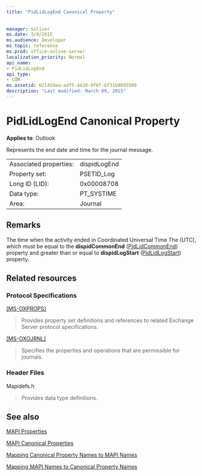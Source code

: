 ```yaml
---
title: "PidLidLogEnd Canonical Property"
 
 
manager: soliver
ms.date: 3/9/2015
ms.audience: Developer
ms.topic: reference
ms.prod: office-online-server
localization_priority: Normal
api_name:
- PidLidLogEnd
api_type:
- COM
ms.assetid: 621459ea-adf5-4420-9f0f-6f31b9b95508
description: "Last modified: March 09, 2015"
---
```


# PidLidLogEnd Canonical Property

  
  
**Applies to**: Outlook 
  
Represents the end date and time for the journal message.
  
|||
|:-----|:-----|
|Associated properties:  <br/> |dispidLogEnd  <br/> |
|Property set:  <br/> |PSETID_Log  <br/> |
|Long ID (LID):  <br/> |0x00008708  <br/> |
|Data type:  <br/> |PT_SYSTIME  <br/> |
|Area:  <br/> |Journal  <br/> |
   
## Remarks

The time when the activity ended in Coordinated Universal Time The (UTC), which must be equal to the **dispidCommonEnd** ([PidLidCommonEnd](pidlidcommonend-canonical-property.md)) property and greater than or equal to **dispidLogStart** ([PidLidLogStart](pidlidlogstart-canonical-property.md)) property.
  
## Related resources

### Protocol Specifications

[[MS-OXPROPS]](http://msdn.microsoft.com/library/f6ab1613-aefe-447d-a49c-18217230b148%28Office.15%29.aspx)
  
> Provides property set definitions and references to related Exchange Server protocol specifications.
    
[[MS-OXOJRNL]](http://msdn.microsoft.com/library/2aa04fd2-0f36-4ce4-9178-c0fc70aa8d43%28Office.15%29.aspx)
  
> Specifies the properties and operations that are permissible for journals.
    
### Header Files

Mapidefs.h
  
> Provides data type definitions.
    
## See also



[MAPI Properties](mapi-properties.md)
  
[MAPI Canonical Properties](mapi-canonical-properties.md)
  
[Mapping Canonical Property Names to MAPI Names](mapping-canonical-property-names-to-mapi-names.md)
  
[Mapping MAPI Names to Canonical Property Names](mapping-mapi-names-to-canonical-property-names.md)

